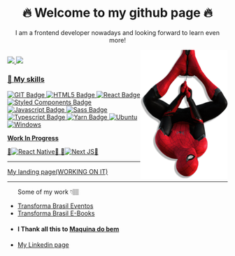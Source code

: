  <h1 align="center"> 🔥 Welcome to my github page 🔥 </h1>
 <p align="center"> I am a frontend developer nowadays and looking forward to learn even more! </p>

<img align="right" width="200px" src="./img/miranha.png">

##

<div>
    <a href="https//beacons.ai/guim0">
 <img height="170em" src="https://github-readme-stats.vercel.app/api?username=guim0&show_icons=true&theme=radical"/>
  <img height="170em" src="https://github-readme-stats.vercel.app/api/top-langs/?username=anuraghazra&layout=compact&theme=radical"/>     
     
</div>
 
### 🚀 **My skills**
  <div style="display: inline-block> 

![Markdown Badge](https://img.shields.io/badge/Markdown-000000?style=for-the-badge&logo=markdown&logoColor=white)
![GIT Badge](https://img.shields.io/badge/Git-F05032?style=for-the-badge&logo=git&logoColor=white)
![HTML5 Badge](https://img.shields.io/badge/HTML5-E34F26?style=for-the-badge&logo=html5&logoColor=white)
![React Badge](https://img.shields.io/badge/React-20232A?style=for-the-badge&logo=react&logoColor=61DAFB)   
![Styled Components Badge](https://img.shields.io/badge/styled--components-DB7093?style=for-the-badge&logo=styled-components&logoColor=white)
![Javascript Badge](https://img.shields.io/badge/JavaScript-F7DF1E?style=for-the-badge&logo=javascript&logoColor=black)
![Sass Badge](https://img.shields.io/badge/Sass-CC6699?style=for-the-badge&logo=sass&logoColor=white)
![Typescript Badge](https://img.shields.io/badge/TypeScript-007ACC?style=for-the-badge&logo=typescript&logoColor=white)
![Yarn Badge](https://img.shields.io/badge/Yarn-2C8EBB?style=for-the-badge&logo=yarn&logoColor=white)
![Ubuntu](https://img.shields.io/badge/Ubuntu-E95420?style=for-the-badge&logo=ubuntu&logoColor=white)
![Windows](https://img.shields.io/badge/Windows-0078D6?style=for-the-badge&logo=windows&logoColor=white)
</hr>
              
**Work In Progress**
              
🚧![React Native](https://img.shields.io/badge/react_native-%2320232a.svg?style=for-the-badge&logo=react&logoColor=%2361DAFB)🚧
🚧![Next JS](https://img.shields.io/badge/Next-black?style=for-the-badge&logo=next.js&logoColor=white)🚧
              
---
              
</div>
 <span><a href="https://guim0.github.io">My landing page(WORKING ON IT) </a>  </span>     
                                      <hr/> 
<ul>
<p> Some of my work 👇🏽</p>
<li><a href="https://eventos.transformabrasil.com.br/">Transforma Brasil Eventos </a></li> 
<li><a href="https://ebook.transformabrasil.com.br/">Transforma Brasil E-Books </a></li>
<li><h4> I Thank all this to <a href="https://maquinadobem.com"> Maquina do bem </a> </h4></li>                                                                          <li><a href="https://www.linkedin.com/in/guilherme-a-29b0ab133/">My Linkedin page </a></li>                             
 </ul>
          
